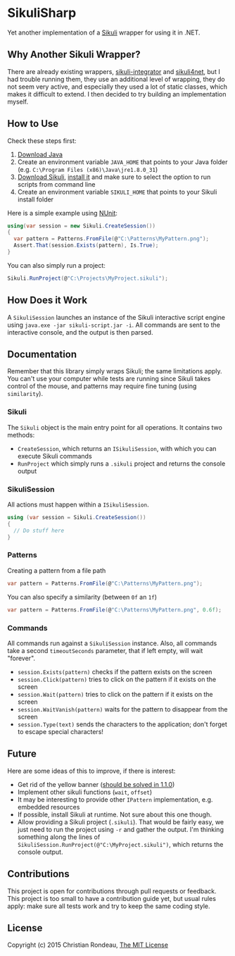 # SikuliSharp

Yet another implementation of a [Sikuli](http://www.sikulix.com/) wrapper for using it in .NET.

## Why Another Sikuli Wrapper?

There are already existing wrappers, [sikuli-integrator](https://code.google.com/p/sikuli-integrator/) and [sikuli4net](http://sourceforge.net/projects/sikuli4net/), but I had trouble running them, they use an additional level of wrapping, they do not seem very active, and especially they used a lot of static classes, which makes it difficult to extend. I then decided to try building an implementation myself.

## How to Use

Check these steps first:

1. [Download Java](http://java.com/en/download/)
2. Create an environment variable `JAVA_HOME` that points to your Java folder (e.g. `C:\Program Files (x86)\Java\jre1.8.0_31`)
3. [Download Sikuli](https://launchpad.net/sikuli/+download), [install it](http://www.sikulix.com/quickstart.html) and make sure to select the option to run scripts from command line
4. Create an environment variable `SIKULI_HOME` that points to your Sikuli install folder

Here is a simple example using [NUnit](http://www.nunit.org/):

```c#
using(var session = new Sikuli.CreateSession())
{
  var pattern = Patterns.FromFile(@"C:\Patterns\MyPattern.png"); 
  Assert.That(session.Exists(pattern), Is.True);
}
```

You can also simply run a project:

```c#
Sikuli.RunProject(@"C:\Projects\MyProject.sikuli");
```

## How Does it Work

A `SikuliSession` launches an instance of the Sikuli interactive script engine using `java.exe -jar sikuli-script.jar -i`. All commands are sent to the interactive console, and the output is then parsed.

## Documentation

Remember that this library simply wraps Sikuli; the same limitations apply. You can't use your computer while tests are running since Sikuli takes control of the mouse, and patterns may require fine tuning (using `similarity`).

### Sikuli

The `Sikuli` object is the main entry point for all operations. It contains two methods:

* `CreateSession`, which returns an `ISikuliSession`, with which you can execute Sikuli commands
* `RunProject` which simply runs a `.sikuli` project and returns the console output

### SikuliSession

All actions must happen within a `ISikuliSession`.

```c#
using (var session = Sikuli.CreateSession())
{
  // Do stuff here
}
```

### Patterns

Creating a pattern from a file path

```c#
var pattern = Patterns.FromFile(@"C:\Patterns\MyPattern.png"); 
```

You can also specify a similarity (between `0f` an `1f`)

```c#
var pattern = Patterns.FromFile(@"C:\Patterns\MyPattern.png", 0.6f); 
```

### Commands

All commands run against a `SikuliSession` instance. Also, all commands take a second `timeoutSeconds` parameter, that if left empty, will wait "forever".

* `session.Exists(pattern)` checks if the pattern exists on the screen
* `session.Click(pattern)` tries to click on the pattern if it exists on the screen
* `session.Wait(pattern)` tries to click on the pattern if it exists on the screen
* `session.WaitVanish(pattern)` waits for the pattern to disappear from the screen
* `session.Type(text)` sends the characters to the application; don't forget to escape special characters!

## Future

Here are some ideas of this to improve, if there is interest:

* Get rid of the yellow banner ([should be solved in 1.1.0](https://bugs.launchpad.net/sikuli/+bug/1221062))
* Implement other sikuli functions (`wait`, `offset`)
* It may be interesting to provide other `IPattern` implementation, e.g. embedded resources
* If possible, install Sikuli at runtime. Not sure about this one though.
* Allow providing a Sikuli project (`.sikuli`). That would be fairly easy, we just need to run the project using `-r` and gather the output. I'm thinking something along the lines of `SikuliSession.RunProject(@"C:\MyProject.sikuli")`, which returns the console output.

## Contributions

This project is open for contributions through pull requests or feedback. This project is too small to have a contribution guide yet, but usual rules apply: make sure all tests work and try to keep the same coding style.

## License

Copyright (c) 2015 Christian Rondeau, [The MIT License](LICENSE.md)
